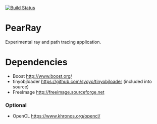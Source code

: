 [![Build Status](https://travis-ci.org/PearCoding/PearRay.svg?branch=master)](https://travis-ci.org/PearCoding/PearRay)

# PearRay
Experimental ray and path tracing application.


# Dependencies
 - Boost http://www.boost.org/
 - tinyobjloader https://github.com/syoyo/tinyobjloader (included into source)
 - FreeImage http://freeimage.sourceforge.net

### Optional
 - OpenCL https://www.khronos.org/opencl/
